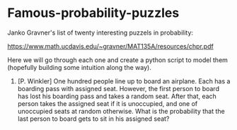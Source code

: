 # Famous-probability-puzzles
 
Janko Gravner's list of twenty interesting puzzels in probability:

https://www.math.ucdavis.edu/~gravner/MAT135A/resources/chpr.pdf

Here we will go through each one and create a python script to model them (hopefully building some intuition along the way).

1. [P. Winkler] One hundred people line up to board an airplane. Each has a boarding pass with
assigned seat. However, the first person to board has lost his boarding pass and takes a random
seat. After that, each person takes the assigned seat if it is unoccupied, and one of unoccupied
seats at random otherwise. What is the probability that the last person to board gets to sit in
his assigned seat?

